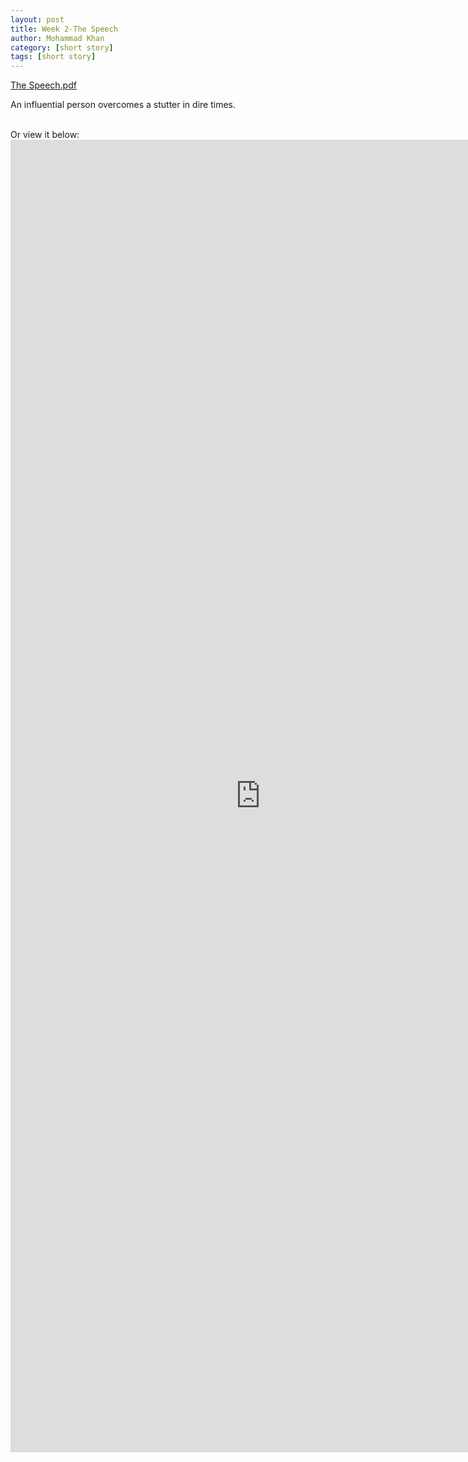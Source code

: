 ```yaml
---
layout: post
title: Week 2-The Speech
author: Mohammad Khan
category: [short story]
tags: [short story]
---
```

<a href="https://drive.google.com/file/d/1ZbXo9n7klvNHsYhGdSxttxLEEyuhfux_/view?usp=sharing">
The Speech.pdf </a>	<!-- <img src="images/marr_pic.jpg" alt=""></a> -->

<p>An influential person overcomes a stutter in dire times.</p>
<br>
Or view it below:
<embed src="https://drive.google.com/file/d/1ZbXo9n7klvNHsYhGdSxttxLEEyuhfux_/view?usp=sharing#toolbar=0" width="800px" height="2100px" />

<!-- <iframe
src="https://drive.google.com/file/d/1ZbXo9n7klvNHsYhGdSxttxLEEyuhfux_/view?usp=sharing&embedded=true"
style="width:718px; height:700px;" frameborder="0"></iframe>
<br> -->
